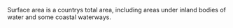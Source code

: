 Surface area is a countrys total area, including areas under inland bodies of water and some coastal waterways.
